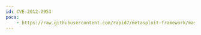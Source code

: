 ```yaml
---
id: CVE-2012-2953
pocs:
    - https://raw.githubusercontent.com/rapid7/metasploit-framework/master/modules/exploits/linux/http/symantec_web_gateway_pbcontrol.rb
---
```

